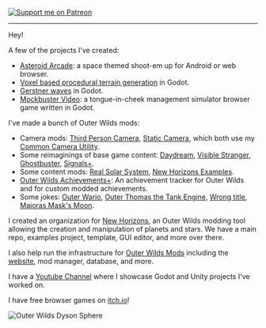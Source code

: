 [![Support me on Patreon](https://img.shields.io/endpoint.svg?url=https%3A%2F%2Fshieldsio-patreon.vercel.app%2Fapi%3Fusername%3Dxen42%26type%3Dpatrons&style=flat)](https://www.patreon.com/user?u=88552375) 

---

Hey!

A few of the projects I've created:
- [Asteroid Arcade](https://github.com/xen-42/Asteroid-Arcade): a space themed shoot-em up for Android or web browser.
- [Voxel based procedural terrain generation](https://github.com/xen-42/Minecraft-Clone) in Godot.
- [Gerstner waves](https://github.com/xen-42/godot-waves-buoyancy) in Godot.
- [Mockbuster Video](https://github.com/xen-42/MockbusterVideo): a tongue-in-cheek management simulator browser game written in Godot.

I've made a bunch of Outer Wilds mods:
- Camera mods: [Third Person Camera](https://github.com/xen-42/outer-wilds-third-person-camera), [Static Camera](https://github.com/xen-42/outer-wilds-static-camera), which both use my [Common Camera Utility](https://github.com/xen-42/ow-common-camera-util).
- Some reimaginings of base game content: [Daydream](https://github.com/xen-42/outer-wilds-day-dream), [Visible Stranger](https://github.com/xen-42/ow-decloaked), [Ghostbuster](https://github.com/xen-42/ow-ghostbuster), [Signals+](https://github.com/xen-42/outer-wilds-signals-plus).
- Some content mods: [Real Solar System](https://github.com/xen-42/outer-wilds-real-solar-system), [New Horizons Examples](https://github.com/Outer-Wilds-New-Horizons/nh-examples).
- [Outer Wilds Achievements+](https://github.com/xen-42/outer-wilds-achievement-tracker): An achievement tracker for Outer Wilds and for custom modded achievements.
- Some jokes: [Outer Wario](https://github.com/xen-42/outer-wilds-wario), [Outer Thomas the Tank Engine](https://github.com/xen-42/outer-wilds-tank-engine), [Wrong title](https://github.com/xen-42/outer-wilds-cursed-title), [Majoras Mask's Moon](https://github.com/xen-42/outer-wilds-majoras-mask).

I created an organization for [New Horizons](https://github.com/Outer-Wilds-New-Horizons), an Outer Wilds modding tool allowing the creation and manipulation of planets and stars. We have a main repo, examples project, template, GUI editor, and more over there.

I also help run the infrastructure for [Outer Wilds Mods](https://github.com/ow-mods) including the [website](https://outerwildsmods.com/), mod manager, database, and more.

I have a [Youtube Channel](https://www.youtube.com/c/xen-dev/videos) where I showcase Godot and Unity projects I've worked on.

I have free browser games on [itch.io](https://xen-dev.itch.io/)!

![Outer Wilds Dyson Sphere](https://user-images.githubusercontent.com/22628069/150701235-8c0a0499-c7fb-4a48-bf26-3fc3448d8106.png)
